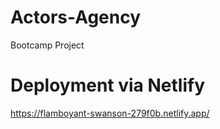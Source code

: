 # Actors-Agency
Bootcamp Project

# Deployment via Netlify
https://flamboyant-swanson-279f0b.netlify.app/
